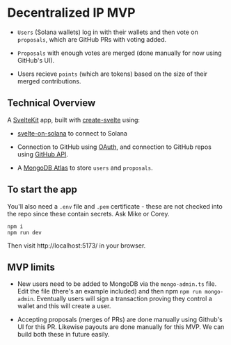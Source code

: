 # Decentralized IP MVP

 - `Users` (Solana wallets) log in with their wallets and then vote on `proposals`, which are GitHub PRs with voting added.

 - `Proposals` with enough votes are merged (done manually for now using GitHub's UI).

 - Users recieve `points` (which are tokens) based on the size of their merged contributions.

## Technical Overview

A [SvelteKit](https://kit.svelte.dev/) app, built with [create-svelte](https://github.com/sveltejs/kit/tree/master/packages/create-svelte) using:

 - [svelte-on-solana](https://github.com/svelte-on-solana/wallet-adapter) to connect to Solana

 - Connection to GitHub using [OAuth](https://docs.github.com/en/apps/oauth-apps/building-oauth-apps/authorizing-oauth-apps), and connection to GitHub repos using [GitHub API](https://docs.github.com/en/rest).

 - A [MongoDB Atlas](https://cloud.mongodb.com/v2/5fdb6f434962ca502406e305#/metrics/replicaSet/6489c668ee3f4d382cd1005d/explorer/decentralizedIP) to store `users` and `proposals`. 

## To start the app

You'll also need a `.env` file and `.pem` certificate - these are not checked into the repo since these contain secrets. Ask Mike or Corey.

```
npm i
npm run dev
```

Then visit http://localhost:5173/ in your browser.

## MVP limits

 - New users need to be added to MongoDB via the `mongo-admin.ts` file. Edit the file (there's an example included) and then npm `npm run mongo-admin`. Eventually users will sign a transaction proving they control a wallet and this will create a user.
  
 - Accepting proposals (merges of PRs) are done manually using Github's UI for this PR. Likewise payouts are done manually for this MVP. We can build both these in future easily.

 